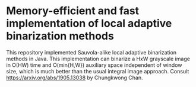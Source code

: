 # Memory-efficient and fast implementation of local adaptive binarization methods

This repository implemented Sauvola-alike local adaptive binarization methods in Java.
This implementation can binarize a HxW grayscale image in  O(HW) time and O(min{H,W})
auxiliary space independent of window size, which is much better than the usual integral
image approach. Consult <https://arxiv.org/abs/1905.13038> by Chungkwong Chan.
